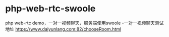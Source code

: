 # php-web-rtc-swoole
php web-rtc demo，一对一视频聊天，服务端使用swoole
-一对一视频聊天测试地址 https://www.daiyunlang.com:82/chooseRoom.html
